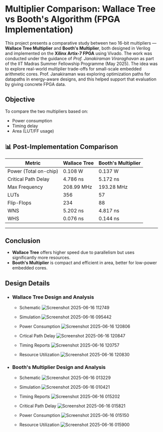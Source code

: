 # Multiplier Comparison: Wallace Tree vs Booth's Algorithm (FPGA Implementation)

This project presents a comparative study between two 16-bit multipliers — **Wallace Tree Multiplier** and **Booth's Multiplier**, both designed in Verilog and implemented on the **Xilinx Artix-7 FPGA** using Vivado. The work was conducted under the guidance of *Prof. Janakiraman Viraraghavan* as part of the IIT Madras Summer Fellowship Programme (May 2025). The idea was to explore real-world multiplier trade-offs for small-scale embedded arithmetic cores. Prof. Janakiraman was exploring optimization paths for datapaths in energy-aware designs, and this helped support that evaluation by giving concrete FPGA data.


## Objective

To compare the two multipliers based on:
- Power consumption
- Timing delay
- Area (LUT/FF usage)

## 📊 Post-Implementation Comparison

| Metric                    | Wallace Tree    | Booth's Multiplier |
|--------------------------|-----------------|---------------------|
| Power (Total on-chip)    | 0.108 W         | 0.137 W             |
| Critical Path Delay      | 4.786 ns        | 5.172 ns            |
| Max Frequency            | 208.99 MHz      | 193.28 MHz          |
| LUTs                     | 356             | 57                  |
| Flip-Flops               | 234             | 88                  |
| WNS                      | 5.202 ns        | 4.817 ns            |
| WHS                      | 0.076 ns        | 0.144 ns            |

---

## Conclusion

- **Wallace Tree** offers higher speed due to parallelism but uses significantly more resources.
- **Booth's Multiplier** is compact and efficient in area, better for low-power embedded cores.


## Design Details

- ### Wallace Tree Design and Analysis
    - Schematic
  ![Screenshot 2025-06-16 112749](https://github.com/user-attachments/assets/1c9e189c-ef84-47ce-ae1c-33ac2c204e0a)
    
    - Simulation
  ![Screenshot 2025-06-16 095442](https://github.com/user-attachments/assets/59becb63-1ee7-4869-8558-19c64564a8b4)
    
    - Power Consumption
  ![Screenshot 2025-06-16 120806](https://github.com/user-attachments/assets/5a433f06-bf5b-426a-b992-6c9729d48edf)
    
    - Crtical Path Delay
  ![Screenshot 2025-06-16 120847](https://github.com/user-attachments/assets/22a23f44-33ff-47e7-918f-7d87680eb548)
    
    - Timing Reports
  ![Screenshot 2025-06-16 120757](https://github.com/user-attachments/assets/cb6b75ee-74e2-430e-87d4-896c614bf473)
    
    - Resource Utilization
  ![Screenshot 2025-06-16 120830](https://github.com/user-attachments/assets/c0ff1854-432c-453c-b3cf-f0d8525f7fef)
    

- ### Booth's Multiplier Design and Analysis
    - Schematic
  ![Screenshot 2025-06-16 013229](https://github.com/user-attachments/assets/e1d87191-9d8b-4345-a5c7-10971e573a30)

    - Simulation
  ![Screenshot 2025-06-16 010421](https://github.com/user-attachments/assets/58fe16c1-3d3e-4d30-9a68-00d24593e736)
    
    - Timing Reports
  ![Screenshot 2025-06-16 015202](https://github.com/user-attachments/assets/c4ad78a8-cb30-4519-a9b3-ea1b5dc20046)
    
    - Critical Path Delay
  ![Screenshot 2025-06-16 015821](https://github.com/user-attachments/assets/f50ab2cc-bde6-406c-95a2-26207d06cc35)
    
    - Power Consumption
  ![Screenshot 2025-06-16 015150](https://github.com/user-attachments/assets/281d8d29-f1a3-4e45-99bc-851c6953062b)
    
    - Resource Utilization
    ![Screenshot 2025-06-16 015900](https://github.com/user-attachments/assets/31bfadc6-22a6-40d8-90c3-688a4ef26dd6)
    
